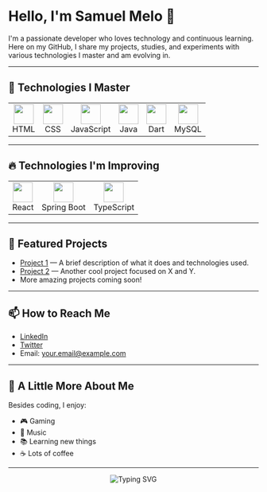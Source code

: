 # Hello, I'm Samuel Melo 👋

I'm a passionate developer who loves technology and continuous learning.  
Here on my GitHub, I share my projects, studies, and experiments with various technologies I master and am evolving in.

---

## 🚀 Technologies I Master

<table>
  <tr>
    <td align="center"><img src="https://cdn.jsdelivr.net/gh/devicons/devicon/icons/html5/html5-original.svg" width="40" /><br>HTML</td>
    <td align="center"><img src="https://cdn.jsdelivr.net/gh/devicons/devicon/icons/css3/css3-original.svg" width="40" /><br>CSS</td>
    <td align="center"><img src="https://cdn.jsdelivr.net/gh/devicons/devicon/icons/javascript/javascript-original.svg" width="40" /><br>JavaScript</td>
    <td align="center"><img src="https://cdn.jsdelivr.net/gh/devicons/devicon/icons/java/java-original.svg" width="40" /><br>Java</td>
    <td align="center"><img src="https://cdn.jsdelivr.net/gh/devicons/devicon/icons/dart/dart-original.svg" width="40" /><br>Dart</td>
    <td align="center"><img src="https://cdn.jsdelivr.net/gh/devicons/devicon/icons/mysql/mysql-original.svg" width="40" /><br>MySQL</td>
  </tr>
</table>

---

## 🔥 Technologies I'm Improving

<table>
  <tr>
    <td align="center"><img src="https://cdn.jsdelivr.net/gh/devicons/devicon/icons/react/react-original.svg" width="40" /><br>React</td>
    <td align="center"><img src="https://cdn.jsdelivr.net/gh/devicons/devicon/icons/spring/spring-original.svg" width="40" /><br>Spring Boot</td>
    <td align="center"><img src="https://cdn.jsdelivr.net/gh/devicons/devicon/icons/typescript/typescript-original.svg" width="40" /><br>TypeScript</td>
  </tr>
</table>

---

## 📂 Featured Projects

- [Project 1](project-1-link) — A brief description of what it does and technologies used.  
- [Project 2](project-2-link) — Another cool project focused on X and Y.  
- More amazing projects coming soon!

---

## 📫 How to Reach Me

- [LinkedIn](https://www.linkedin.com/in/your-profile)  
- [Twitter](https://twitter.com/your-profile)  
- Email: your.email@example.com

---

## 🎯 A Little More About Me

Besides coding, I enjoy:

- 🎮 Gaming  
- 🎵 Music  
- 📚 Learning new things  
- ☕ Lots of coffee

---

<div align="center">

![Typing SVG](https://readme-typing-svg.demolab.com?font=Fira+Code&size=24&duration=4000&pause=1000&color=00F7FF&center=true&vCenter=true&width=380&height=40&lines=Welcome+to+my+GitHub!;Let's+code+together!;Always+learning+and+sharing!)

</div>
